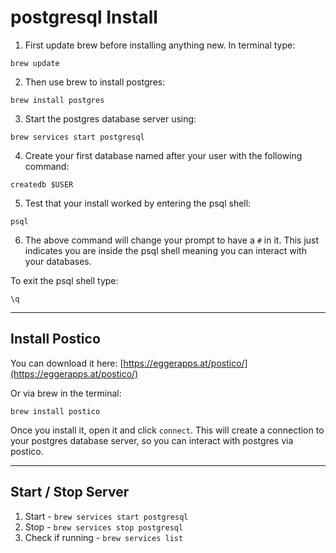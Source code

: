 # postgresql Install

1. First update brew before installing anything new. In terminal type:
```
brew update
```

2. Then use brew to install postgres:
```
brew install postgres
```

3. Start the postgres database server using:
```
brew services start postgresql
```

4. Create your first database named after your user with the following command:
```
createdb $USER
```

5. Test that your install worked by entering the psql shell:
```
psql
```

6. The above command will change your prompt to have a `#` in it. This just indicates you are inside the psql shell meaning you can interact with your databases.

  To exit the psql shell type:
```
\q
```

---

## Install Postico

You can download it here: [https://eggerapps.at/postico/](https://eggerapps.at/postico/)

Or via brew in the terminal:

```
brew install postico
```

Once you install it, open it and click `connect`. This will create a connection to your postgres database server, so you can interact with postgres via postico.

---

## Start / Stop Server

1. Start - `` brew services start postgresql ``
2. Stop - `` brew services stop postgresql ``
3. Check if running - `` brew services list ``
